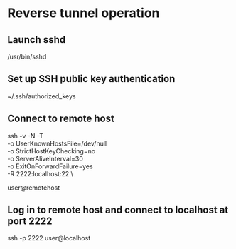 # Reverse tunnel operation

## Launch sshd

/usr/bin/sshd

## Set up SSH public key authentication

~/.ssh/authorized_keys

## Connect to remote host

ssh -v -N -T \
-o UserKnownHostsFile=/dev/null \
-o StrictHostKeyChecking=no \
-o ServerAliveInterval=30 \
-o ExitOnForwardFailure=yes \
-R 2222:localhost:22 \

user@remotehost

## Log in to remote host and connect to localhost at port 2222

ssh -p 2222 user@localhost

